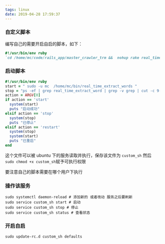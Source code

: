 ```yaml
---
tags: linux
date: 2019-04-28 17:59:37
---
```


### 自定义脚本

编写自己的需要开启自启的脚本，如下：

```ruby
#!/usr/bin/env ruby
`cd /home/mc/code/rails_app/master_crawler_trm &&  nohup rake real_time_extract_word  > /dev/null 2&>1`
```

### 启动脚本

```ruby
#!/usr/bin/env ruby
start = " sudo -u mc  /home/mc/bin/real_time_extract_words "
stop = "ps -ef | grep real_time_extract_word | grep -v grep | cut -c 9-15 | xargs kill -9"
action = ARGV[0]
if action == 'start'
  system(start)
  puts "启动成功"
elsif action == 'stop'
  system(stop)
  puts "已停止"
elsif action == 'restart'
  system(stop)
  system(start)
  puts "已重启"
end
```

这个文件可以被 ubuntu 下的服务读取并执行，保存该文件为 `custom_sh` 然后 `sudo chmod +x custom_sh`赋予可执行权限

要注意自己的脚本需要在哪个用户下执行

### 操作该服务

```shell
sudo systemctl daemon-reload # 添加新的 或者改动 服务之后要刷新
sudo service custom_sh start # 启动
sudo service custom_sh stop # 停止
sudo service custom_sh status # 查看状态
```

### 开启自启

```shell
sudo update-rc.d custom_sh defaults
```
